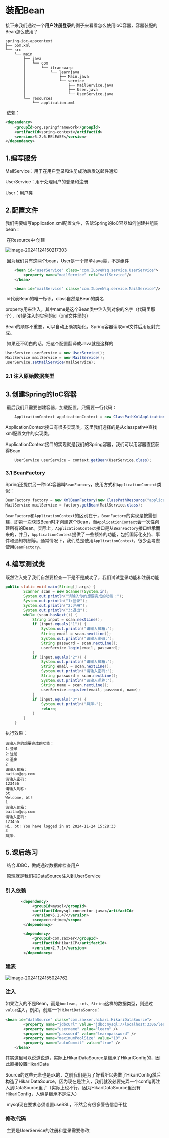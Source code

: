 # 装配Bean

​	接下来我们通过一个**用户注册登录**的例子来看看怎么使用IoC容器，容器装配的Bean怎么使用？

```
spring-ioc-appcontext
├── pom.xml
└── src
    └── main
        ├── java
        │   └── com
        │       └── itranswarp
        │           └── learnjava
        │               ├── Main.java
        │               └── service
        │                   ├── MailService.java
        │                   ├── User.java
        │                   └── UserService.java
        └── resources
            └── application.xml
```



​	依赖：

```xml
<dependency>
    <groupId>org.springframework</groupId>
    <artifactId>spring-context</artifactId>
    <version>5.2.6.RELEASE</version>
</dependency>
```





## 1.编写服务

MailService：用于在用户登录和注册成功后发送邮件通知

UserService：用于处理用户的登录和注册

User：用户类





## 2.配置文件

​	我们需要编写application.xml配置文件，告诉Spring的IoC容器如何创建并组装bean：

​	在Resource中 创建

![image-20241124150217303](assets/image-20241124150217303.png)

​	因为我们只有这两个bean，User是一个简单Java类，不是组件

```xml
    <bean id="userService" class="com.ILoveWsq.service.UserService">
        <property name="mailService" ref="mailService"/>
    </bean>

    <bean id="mailService" class="com.ILoveWsq.service.MailService"/>
```

​	id代表Bean的唯一标识，class自然是Bean的类名

​	property用来注入，其中name是这个Bean类中注入到对象的名字（代码里那个），ref是注入的实例的id（xml文件里的）

​	Bean的顺序不重要，可以自动正确初始化。Spring容器读取xml文件后用反射完成。



​	如果还不明白的话，把这个配置翻译成Java就是这样的

```java
UserService userService = new UserService();
MailService mailService = new MailService();
userService.setMailService(mailService);
```



### 2.1 注入原始数据类型





## 3.创建Spring的IoC容器

​	最后我们只需要创建容器，加载配置。只需要一行代码：

```java
    ApplicationContext applicationContext = new ClassPathXmlApplicationContext("application.xml");
```

​	ApplicationContext接口有很多实现类，这里我们选择的是从classpath中查找xml配置文件的实现类。

​	ApplicationContext接口的实现就是我们的Spring容器，我们可以用容器直接获得Bean

```java
    UserService userService = context.getBean(UserService.class);
```



### 3.1 BeanFactory

Spring还提供另一种IoC容器叫`BeanFactory`，使用方式和`ApplicationContext`类似：

```java
BeanFactory factory = new XmlBeanFactory(new ClassPathResource("application.xml"));
MailService mailService = factory.getBean(MailService.class);
```

`BeanFactory`和`ApplicationContext`的区别在于，`BeanFactory`的实现是按需创建，即第一次获取Bean时才创建这个Bean，而`ApplicationContext`会一次性创建所有的Bean。实际上，`ApplicationContext`接口是从`BeanFactory`接口继承而来的，并且，`ApplicationContext`提供了一些额外的功能，包括国际化支持、事件和通知机制等。通常情况下，我们总是使用`ApplicationContext`，很少会考虑使用`BeanFactory`。





## 4.编写测试类

​	既然注入完了我们自然要检查一下是不是成功了，我们试试登录功能和注册功能

```java
public static void main(String[] args) {
        Scanner scan = new Scanner(System.in);
        System.out.println("请输入你的想要完成的功能：");
        System.out.println("1:登录");
        System.out.println("2:注册");
        System.out.println("3:退出");
        while (scan.hasNext()) {
            String input = scan.nextLine();
            if (input.equals("1")) {
                System.out.println("请输入邮箱:");
                String email = scan.nextLine();
                System.out.println("请输入密码:");
                String password = scan.nextLine();
                userService.login(email, password);
            }
            if (input.equals("2")) {
                System.out.println("请输入邮箱:");
                String email = scan.nextLine();
                System.out.println("请输入密码:");
                String password = scan.nextLine();
                System.out.println("请输入昵称:");
                String name = scan.nextLine();
                userService.register(email, password, name);
            }
            if (input.equals("3")) {
                System.out.println("拜拜~");
                return;
            }
        }
    }
```

执行效果：

```
请输入你的想要完成的功能：
1:登录
2:注册
3:退出
2
请输入邮箱:
baitao@qq.com
请输入密码:
123456
请输入昵称:
bt
Welcome, bt!
1
请输入邮箱:
baitao@qq.com
请输入密码:
123456
Hi, bt! You have logged in at 2024-11-24 15:28:33
3
拜拜~
```





## 5.课后练习

​	结合JDBC，做成通过数据库检查用户

​	原理就是我们把DataSource注入到UserService



### 引入依赖

```xml
       <dependency>
            <groupId>mysql</groupId>
            <artifactId>mysql-connector-java</artifactId>
            <version>5.1.47</version>
            <scope>runtime</scope>
        </dependency>

        <dependency>
            <groupId>com.zaxxer</groupId>
            <artifactId>HikariCP</artifactId>
            <version>2.7.1</version>
        </dependency>
```



### 建表

![image-20241124155024762](assets/image-20241124155024762.png)



### 注入

如果注入的不是Bean，而是`boolean`、`int`、`String`这样的数据类型，则通过`value`注入，例如，创建一个`HikariDataSource`：

```xml
<bean id="dataSource" class="com.zaxxer.hikari.HikariDataSource">
        <property name="jdbcUrl" value="jdbc:mysql://localhost:3306/learnjdbc?autoReconnect=true&amp;useSSL=false" />
        <property name="username" value="learn" />
        <property name="password" value="learnpassword" />
        <property name="maximumPoolSize" value="10" />
        <property name="autoCommit" value="true" />
    </bean>
```

​	其实这里可以说道说道，实际上HikariDataSource是继承了HikariConfig的，因此直接设置HikariData

Source的这些元素也是ok的，之前我们是为了好看所以先做了HikariConfig然后构造了HikariDataSource，因为现在是注入，我们就没必要先弄一个config再注入到DataSource里了（实际上也不行，因为HikariDataSource里没有HikariConfig，人俩是继承不是注入）

​	mysql现在要求必须设置useSSL，不然会有很多警告信息干扰



### 修改代码

​	主要是UserService的注册和登录需要修改







